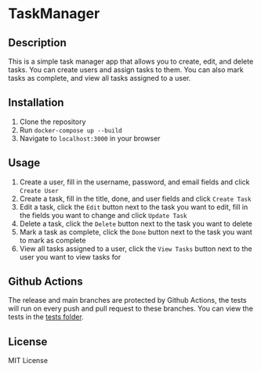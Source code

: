 # TaskManager

## Description

This is a simple task manager app that allows you to create, edit, and delete tasks. You can create users and assign tasks to them. You can also mark tasks as complete, and view all tasks assigned to a user.

## Installation

1. Clone the repository
2. Run `docker-compose up --build`
3. Navigate to `localhost:3000` in your browser

## Usage

1. Create a user, fill in the username, password, and email fields and click `Create User`
2. Create a task, fill in the title, done, and user fields and click `Create Task`
3. Edit a task, click the `Edit` button next to the task you want to edit, fill in the fields you want to change and click `Update Task`
4. Delete a task, click the `Delete` button next to the task you want to delete
5. Mark a task as complete, click the `Done` button next to the task you want to mark as complete
6. View all tasks assigned to a user, click the `View Tasks` button next to the user you want to view tasks for

## Github Actions

The release and main branches are protected by Github Actions, the tests will run on every push and pull request to these branches.
You can view the tests in the [tests folder](https://github.com/Pernam75/TaskManager/tree/release/tests).

## License

MIT License

